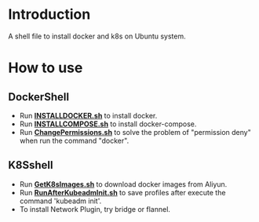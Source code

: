 # Introduction
A shell file to install docker and k8s on Ubuntu system. 

# How to use

## DockerShell

- Run [**INSTALLDOCKER.sh**](https://github.com/fjlinww/myContainer/blob/master/DockerShell/INSTALLDOCKER.sh) to install docker. 
- Run [**INSTALLCOMPOSE.sh**](https://github.com/fjlinww/myContainer/blob/master/DockerShell/INSTALLCOMPOSE.sh) to install docker-compose. 
- Run [**ChangePermissions.sh**](https://github.com/fjlinww/myContainer/blob/master/DockerShell/ChangePermissions.sh) to solve the problem of "permission deny" when run the command "docker". 

## K8Sshell

- Run [**GetK8sImages.sh**](https://github.com/fjlinww/myContainer/blob/master/K8Sshell/GetK8sImages.sh) to download docker images from Aliyun. 
- Run [**RunAfterKubeadmInit.sh**](https://github.com/fjlinww/myContainer/blob/master/K8Sshell/RunAfterKubeadmInit.sh) to save profiles after execute the command 'kubeadm init'. 
- To install Network Plugin, try bridge or flannel. 

